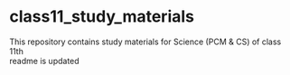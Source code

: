 # class11_study_materials
This repository contains study materials for Science (PCM & CS) of class 11th
<br>
readme is updated
